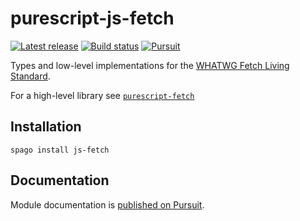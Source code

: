 # purescript-js-fetch

[![Latest release](http://img.shields.io/github/release/purescript-contrib/purescript-js-fetch.svg)](https://github.com/purescript-contrib/purescript-js-fetch/releases)
[![Build status](https://github.com/purescript-contrib/purescript-js-fetch/workflows/CI/badge.svg?branch=master)](https://github.com/purescript-contrib/purescript-js-fetch/actions?query=workflow%3ACI+branch%3Amaster)
[![Pursuit](https://pursuit.purescript.org/packages/purescript-fetch-core/badge)](https://pursuit.purescript.org/packages/purescript-fetch-core)

Types and low-level implementations for the [WHATWG Fetch Living Standard](https://fetch.spec.whatwg.org/).

For a high-level library see [`purescript-fetch`](https://github.com/rowtype-yoga/purescript-fetch)

## Installation

```
spago install js-fetch
```

## Documentation

Module documentation is [published on Pursuit](http://pursuit.purescript.org/packages/purescript-js-fetch).
